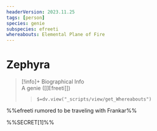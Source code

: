 ```yaml
---
headerVersion: 2023.11.25
tags: [person]
species: genie
subspecies: efreeti
whereabouts: Elemental Plane of Fire
---
```

# Zephyra
>[!info]+ Biographical Info  
> A genie ([[Efreeti]])  
>> `$=dv.view("_scripts/view/get_Whereabouts")`

%%efreeti rumored to be traveling with Frankar%%

%%SECRET[1]%%